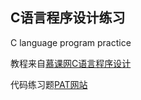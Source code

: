 ## C语言程序设计练习
 C language program practice
 
 教程来自[慕课网C语言程序设计](https://www.icourse163.org/course/ZJU-9001)

 代码练习题[PAT网站](https://pintia.cn/problem-sets/14/problems/type/7)

